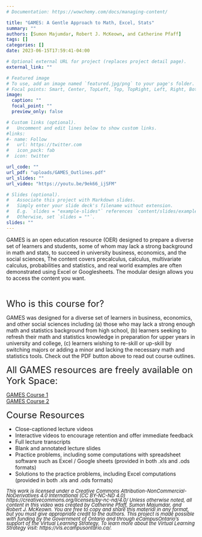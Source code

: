 ```yaml
---
# Documentation: https://wowchemy.com/docs/managing-content/

title: "GAMES: A Gentle Approach to Math, Excel, Stats"
summary: ""
authors: [Sumon Majumdar, Robert J. McKeown, and Catherine Pfaff]
tags: []
categories: []
date: 2023-06-15T17:59:41-04:00

# Optional external URL for project (replaces project detail page).
external_link: ""

# Featured image
# To use, add an image named `featured.jpg/png` to your page's folder.
# Focal points: Smart, Center, TopLeft, Top, TopRight, Left, Right, BottomLeft, Bottom, BottomRight.
image:
  caption: ""
  focal_point: ""
  preview_only: false

# Custom links (optional).
#   Uncomment and edit lines below to show custom links.
#links:
#- name: Follow
#   url: https://twitter.com
#   icon_pack: fab
#  icon: twitter

url_code: ""
url_pdf: "uploads/GAMES_Outlines.pdf"   
url_slides: ""
url_video: "https://youtu.be/9ek66_ijSFM"

# Slides (optional).
#   Associate this project with Markdown slides.
#   Simply enter your slide deck's filename without extension.
#   E.g. `slides = "example-slides"` references `content/slides/example-slides.md`.
#   Otherwise, set `slides = ""`.
slides: ""
---
```


<p>GAMES is an open education resource (OER) designed to prepare a diverse set of learners and students, some of whom may lack a strong background in math and stats, to succeed in university business, economics, and the social sciences, The content covers precalculus, calculus, multivariate calculus, probabilities and statistics, and real world examples are often demonstrated using Excel or Googlesheets. The modular design allows you to access the content you want.<p><br>

<font size="+2">Who is this course for?</font>

GAMES was designed for a diverse set of learners in business, economics, and other social sciences including (a) those who may lack a strong enough math and statistics background from high school, (b) learners seeking to refresh their math and statistics knowledge in preparation for upper years in university and college, (c) learners wishing to re-skill or up-skill by switching majors or adding a minor and lacking the necessary math and statistics tools. Check out the PDF button above to read out course outlines.<br>

<font size="+2">All GAMES resources are freely available on York Space:</font><br>

<a href="https://yorkspace.library.yorku.ca/xmlui/handle/10315/39775">GAMES Course 1</a> <br>
<a href="https://yorkspace.library.yorku.ca/xmlui/handle/10315/39776">GAMES Course 2</a><br>

<font size="+2">Course Resources</font>

<ul>
  <li>Close-captioned lecture videos</li>
  <li>Interactive videos to encourage retention and offer immediate feedback</li>
  <li>Full lecture transcripts</li>
  <li>Blank and annotated lecture slides</li>
  <li>Practice problems, including some computations with spreadsheet software such as Excel / Google sheets (provided in both .xls and .ods formats)</li>
  <li>Solutions to the practice problems, including Excel computations (provided in both .xls and .ods formats)</li>
</ul>


<p style="line-height:0.95">
<font size="-1"> <i>This work is licensed under a Creative Commons Attribution-NonCommercial-NoDerivatives 4.0 International (CC BY-NC-ND 4.0) https://creativecommons.org/licenses/by-nc-nd/4.0/  Unless otherwise noted, all content in this video was created by Catherine Pfaff, Sumon Majumdar, and Robert J. McKeown. You are free to copy and share this material in any format, but you must give appropriate credit to the authors. This project is made possible with funding by the Government of Ontario and through eCampusOntario’s support of the Virtual Learning Strategy. To learn more about the Virtual Learning Strategy visit: https://vls.ecampusontario.ca/.</i> </font>
</p>



